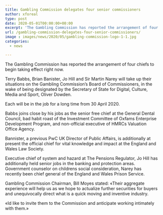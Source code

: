 ```yaml
---
title: Gambling Commission delegates four senior commissioners
author: xforeal 
type: post
date: 2020-05-01T00:00:00+00:00
excerpt: 'The Gambling Commission has reported the arrangement of four chiefs to begin viable immediately '
url: /gambling-commission-delegates-four-senior-commissioners/
image : images/news/2020/05/gambling-commission-logo-1-1.jpg
categories:
  - news

---
```

The Gambling Commission has reported the arrangement of four chiefs to begin taking effect right now. 

Terry Babbs, Brian Banister, Jo Hill and Sir Martin Narey will take up their situations on the Gambling Commission&#8217;s Board of Commissioners, in the wake of being designated by the Secretary of State for Digital, Culture, Media and Sport, Oliver Dowden. 

Each will be in the job for a long time from 30 April 2020. 

Babbs joins close by his jobs as the senior free chief at the General Dental Council, bad habit roast of the Investment Committee of Oxfams Enterprise Development Program, and non-official executive of HMRCs Valuation Office Agency. 

Bannister, a previous PwC UK Director of Public Affairs, is additionally at present the official chief for vital knowledge and impact at the England and Wales Law Society. 

Executive chief of system and hazard at The Pensions Regulator, Jo Hill has additionally held senior jobs in the banking and protection areas. Government counselor on childrens social consideration, Narey has recently been chief general of the England and Wales Prison Service. 

Gambling Commission Chairman, Bill Moyes stated: &#171;Their aggregate experience will help us as we hope to actualize further securities for buyers and unequivocally direct what is a quick moving and inventive industry. 

&#171;Id like to invite them to the Commission and anticipate working intimately with them.&#187;